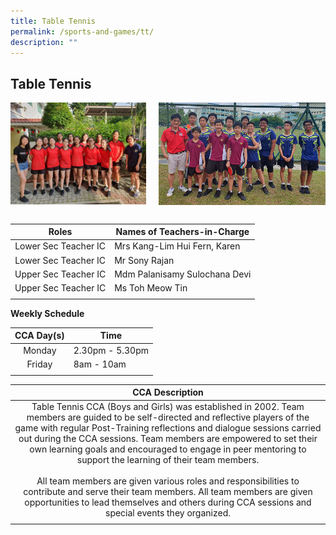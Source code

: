 ```yaml
---
title: Table Tennis
permalink: /sports-and-games/tt/
description: ""
---
```

## Table Tennis

<img src="/images/B Division Girls Team Photo 1.jpg" style="width:43%" align=left>
<img src="/images/c div boys.jpg" style="width:53%" align=right>
<br clear="left"><br>

| **Roles** | **Names of Teachers-in-Charge** |
|:---:|---|
| Lower Sec Teacher IC | Mrs Kang-Lim Hui Fern, Karen |
| Lower Sec Teacher IC | Mr Sony Rajan |
| Upper Sec Teacher IC | Mdm Palanisamy Sulochana Devi |
| Upper Sec Teacher IC | Ms Toh Meow Tin |
|  |  |

**Weekly Schedule**

| **CCA Day(s)** | **Time** |
|:---:|---|
| Monday | 2.30pm - 5.30pm |
| Friday | 8am - 10am |
|  |  |

| **CCA Description** |
|:---:|
| Table Tennis CCA (Boys and Girls) was established in 2002. Team members are guided to be self-directed and reflective players of the game with regular Post-Training reflections and dialogue sessions carried out during the CCA sessions. Team members are empowered to set their own learning goals and encouraged to engage in peer mentoring to support the learning of their team members.  <br><br>All team members are given various roles and responsibilities to contribute and serve their team members. All team members are given opportunities to lead themselves and others during CCA sessions and special events they organized. |
|  |

